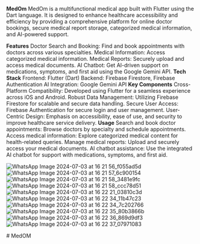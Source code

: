 **MedOm**
MedOm is a multifunctional medical app built with Flutter using the Dart language. It is designed to enhance healthcare accessibility and efficiency by providing a comprehensive platform for online doctor bookings, secure medical report storage, categorized medical information, and AI-powered support.

**Features**
Doctor Search and Booking: Find and book appointments with doctors across various specialties.
Medical Information: Access categorized medical information.
Medical Reports: Securely upload and access medical documents.
AI Chatbot: Get AI-driven support on medications, symptoms, and first aid using the Google Gemini API.
**Tech Stack**
Frontend: Flutter (Dart)
Backend: Firebase Firestore, Firebase Authentication
AI Integration: Google Gemini API
**Key Components**
Cross-Platform Compatibility: Developed using Flutter for a seamless experience across iOS and Android.
Robust Data Management: Utilizing Firebase Firestore for scalable and secure data handling.
Secure User Access: Firebase Authentication for secure login and user management.
User-Centric Design: Emphasis on accessibility, ease of use, and security to improve healthcare service delivery.
**Usage**
Search and book doctor appointments: Browse doctors by specialty and schedule appointments.
Access medical information: Explore categorized medical content for health-related queries.
Manage medical reports: Upload and securely access your medical documents.
AI chatbot assistance: Use the integrated AI chatbot for support with medications, symptoms, and first aid.

![WhatsApp Image 2024-07-03 at 16 21 56_f055ad5d](https://github.com/OmkarLokre/MedOM/assets/139554122/0d69c7f0-a1c9-437b-b688-acefce678eeb)
![WhatsApp Image 2024-07-03 at 16 21 57_6c900154](https://github.com/OmkarLokre/MedOM/assets/139554122/59e283cc-2698-4e9e-b525-1c8b59033473)
![WhatsApp Image 2024-07-03 at 16 21 58_3481e9fc](https://github.com/OmkarLokre/MedOM/assets/139554122/ad457a5b-03c1-42d7-8636-0ed23b9ab498)
![WhatsApp Image 2024-07-03 at 16 21 58_ccc78d51](https://github.com/OmkarLokre/MedOM/assets/139554122/e7ebf9dc-3906-40db-9551-e9ef5cd5ce84)
![WhatsApp Image 2024-07-03 at 16 22 21_03810c3d](https://github.com/OmkarLokre/MedOM/assets/139554122/064c5e87-11fb-4d79-a131-0c7d74e1839c)
![WhatsApp Image 2024-07-03 at 16 22 34_11b47c23](https://github.com/OmkarLokre/MedOM/assets/139554122/2a988c94-849c-434d-9b59-742222695a55)
![WhatsApp Image 2024-07-03 at 16 22 34_7c202766](https://github.com/OmkarLokre/MedOM/assets/139554122/15b2071c-ce88-4f13-ad85-dc74831fe875)
![WhatsApp Image 2024-07-03 at 16 22 35_80b3866b](https://github.com/OmkarLokre/MedOM/assets/139554122/fe349285-b2d8-4bc8-b0bc-73527b93f51d)
![WhatsApp Image 2024-07-03 at 16 22 36_869d9df3](https://github.com/OmkarLokre/MedOM/assets/139554122/c398a913-c67d-4c1f-bbaa-cf3da152e947)
![WhatsApp Image 2024-07-03 at 16 22 37_07971083](https://github.com/OmkarLokre/MedOM/assets/139554122/ce9eedfe-67b7-43ed-b111-3becea3a1413)





#   M e d O M  
 
